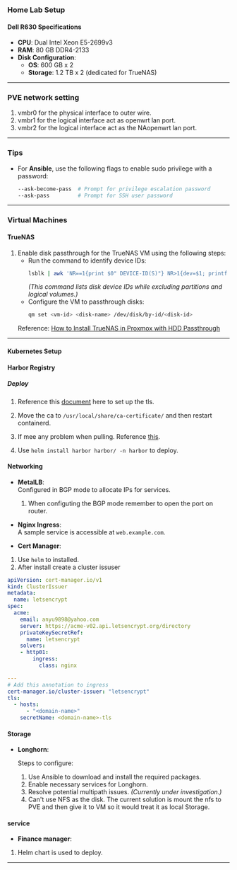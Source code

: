 ### **Home Lab Setup**

#### **Dell R630 Specifications**

- **CPU**: Dual Intel Xeon E5-2699v3  
- **RAM**: 80 GB DDR4-2133  
- **Disk Configuration**:  
  - **OS**: 600 GB x 2  
  - **Storage**: 1.2 TB x 2 (dedicated for TrueNAS)

---

### PVE network setting
1. vmbr0 for the physical interface to outer wire.
2. vmbr1 for the logical interface act as openwrt lan port.
3. vmbr2 for the logical interface act as the NAopenwrt lan port.

---

### **Tips**

- For **Ansible**, use the following flags to enable sudo privilege with a password:  
  ```bash
  --ask-become-pass  # Prompt for privilege escalation password
  --ask-pass         # Prompt for SSH user password
  ```

---

### **Virtual Machines**

#### **TrueNAS**

1. Enable disk passthrough for the TrueNAS VM using the following steps:
   - Run the command to identify device IDs:  
     ```bash
     lsblk | awk 'NR==1{print $0" DEVICE-ID(S)"} NR>1{dev=$1; printf $0" "; system("find /dev/disk/by-id -lname \"*"dev"\" -printf \" %p\""); print "";}'
     ```  
     *(This command lists disk device IDs while excluding partitions and logical volumes.)*
   - Configure the VM to passthrough disks:  
     ```bash
     qm set <vm-id> <disk-name> /dev/disk/by-id/<disk-id>
     ```  
   Reference: [How to Install TrueNAS in Proxmox with HDD Passthrough](https://www.youtube.com/watch?v=MkK-9_-2oko)

---

#### **Kubernetes Setup**

#### **Harbor Registry**

##### Deploy

1. Reference this [document](https://goharbor.io/docs/2.0.0/install-config/configure-https/) here to set up the tls.

3. Move the ca to `/usr/local/share/ca-certificate/` and then restart containerd.

3. If mee any problem when pulling. Reference [this](https://goharbor.io/docs/2.0.0/working-with-projects/working-with-images/pulling-pushing-images/).

4. Use `helm install harbor harbor/ -n harbor` to deploy. 


#### **Networking**

- **MetalLB**:  
  Configured in BGP mode to allocate IPs for services.

  1. When configuting the BGP mode remember to open the port on router.

- **Nginx Ingress**:  
  A sample service is accessible at `web.example.com`.

- **Cert Manager**:

1. Use `helm` to installed.
2. After install create a cluster issuser
```yaml
apiVersion: cert-manager.io/v1
kind: ClusterIssuer
metadata:
  name: letsencrypt
spec:
  acme:
    email: anyu9898@yahoo.com
    server: https://acme-v02.api.letsencrypt.org/directory
    privateKeySecretRef:
      name: letsencrypt
    solvers:
    - http01:
        ingress:
          class: nginx

---
# Add this annotation to ingress
cert-manager.io/cluster-issuer: "letsencrypt"
tls:
  - hosts:
      - "<domain-name>"
    secretName: <domain-name>-tls
```


  



#### **Storage**

- **Longhorn**:  

  Steps to configure:  
  1. Use Ansible to download and install the required packages.  
  2. Enable necessary services for Longhorn.  
  3. Resolve potential multipath issues. *(Currently under investigation.)*  
  <!-- 4. Mount NFS storage and assign it to Longhorn:  
     - Create a mount point:  
       ```bash
       mkdir /mnt/path/to/mount/point
       ```  
     - Add an entry to `/etc/fstab`:  
       ```bash
       <NFS_SERVER_IP_OR_HOSTNAME>:<NFS_SHARE_PATH> /mnt/nfs nfs defaults 0 0
       ```   -->
  4. Can't use NFS as the disk. The current solution is mount the nfs to PVE and then give it to VM so it would treat it as local Storage.


#### service

- **Finance manager**:

1. Helm chart is used to deploy.

---